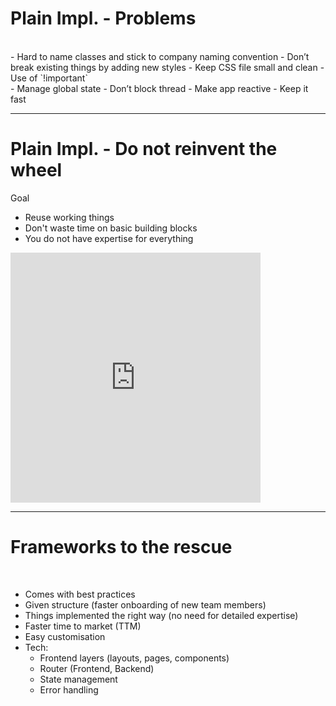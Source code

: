 #  <twemoji-factory-worker-light-skin-tone/> Plain Impl. - Problems

<br/>

<vscode-icons-file-type-css class="w-8 h-8"/> 
- Hard to name classes and stick to company naming convention
- Don’t break existing things by adding new styles
- Keep CSS file small and clean
- Use of `!important`

<br/>

<vscode-icons-file-type-js class="w-8 h-8"/>
- Manage global state
- Don’t block thread
- Make app reactive
- Keep it fast

---

# <twemoji-factory-worker-light-skin-tone/> Plain Impl. - Do not reinvent the wheel 
Goal

- Reuse working things
- Don't waste time on basic building blocks
- You do not have expertise for everything

<iframe src="https://giphy.com/embed/3o6gE9BYreSsQyOD9C" width="400" height="400" frameBorder="0" class="pointer-events-none abs-br bottom-14 right-4" allowFullScreen></iframe>

---

# <twemoji-factory-worker-light-skin-tone/> <material-symbols-arrow-right-alt/> <twemoji-sparkles/>  Frameworks to the rescue

<br/>

- Comes with best practices
- Given structure (faster onboarding of new team members)
- Things implemented the right way (no need for detailed expertise)
- Faster time to market (TTM)
- Easy customisation
- Tech:
    - Frontend layers (layouts, pages, components)
    - Router (Frontend, Backend)
    - State management
    - Error handling
